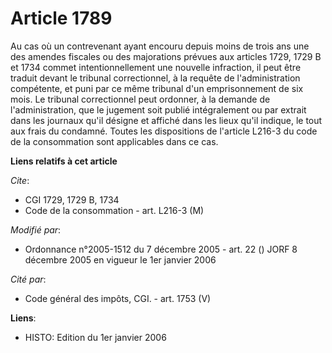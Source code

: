 # Article 1789

Au cas où un contrevenant ayant encouru depuis moins de trois ans une des amendes fiscales ou des majorations prévues aux
articles 1729, 1729 B et 1734 commet intentionnellement une nouvelle infraction, il peut être traduit devant le tribunal
correctionnel, à la requête de l'administration compétente, et puni par ce même tribunal d'un emprisonnement de six mois. Le
tribunal correctionnel peut ordonner, à la demande de l'administration, que le jugement soit publié intégralement ou par
extrait dans les journaux qu'il désigne et affiché dans les lieux qu'il indique, le tout aux frais du condamné. Toutes les
dispositions de l'article L216-3 du code de la consommation sont applicables dans ce cas.

**Liens relatifs à cet article**

_Cite_:

  - CGI 1729, 1729 B, 1734
  - Code de la consommation - art. L216-3 (M)

_Modifié par_:

  - Ordonnance n°2005-1512 du 7 décembre 2005 - art. 22 () JORF 8 décembre 2005 en vigueur le 1er janvier 2006

_Cité par_:

  - Code général des impôts, CGI. - art. 1753 (V)

**Liens**:

  - HISTO: Edition du 1er janvier 2006
